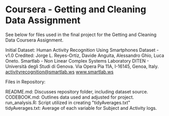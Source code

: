 # Coursera - Getting and Cleaning Data Assignment 

See below for files used in the final project for the Getting and Cleaning Data Coursera Assignment. 

Initial Dataset: Human Activity Recognition Using Smartphones Dataset - v1.0
Credited: Jorge L. Reyes-Ortiz, Davide Anguita, Alessandro Ghio, Luca Oneto.
Smartlab - Non Linear Complex Systems Laboratory
DITEN - Università degli Studi di Genova.
Via Opera Pia 11A, I-16145, Genoa, Italy.
activityrecognition@smartlab.ws
www.smartlab.ws

Files in Repository:

README.md: Discusses repository folder, including dataset source.
CODEBOOK.md: Outlines data used and adjusted for project.
run_analysis.R: Script utilized in creating "tidyAverages.txt"
tidyAverages.txt: Average of each variable for Subject and Activity logs.

